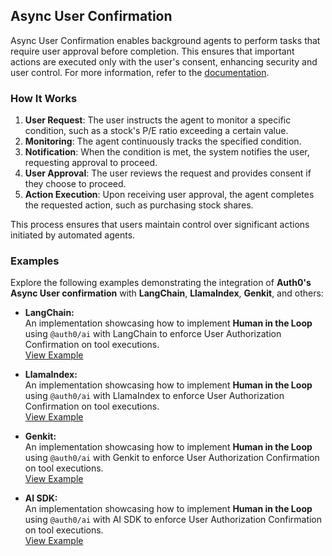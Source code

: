 ## Async User Confirmation

Async User Confirmation enables background agents to perform tasks that require user approval before completion. This ensures that important actions are executed only with the user's consent, enhancing security and user control. For more information, refer to the [documentation](https://demo.auth0.ai/docs/async-user-confirmation).

### How It Works

1. **User Request**: The user instructs the agent to monitor a specific condition, such as a stock's P/E ratio exceeding a certain value.
2. **Monitoring**: The agent continuously tracks the specified condition.
3. **Notification**: When the condition is met, the system notifies the user, requesting approval to proceed.
4. **User Approval**: The user reviews the request and provides consent if they choose to proceed.
5. **Action Execution**: Upon receiving user approval, the agent completes the requested action, such as purchasing stock shares.

This process ensures that users maintain control over significant actions initiated by automated agents.

### Examples

Explore the following examples demonstrating the integration of **Auth0's Async User confirmation** with **LangChain**, **LlamaIndex**, **Genkit**, and others:

- **LangChain:**  
  An implementation showcasing how to implement **Human in the Loop** using `@auth0/ai` with LangChain to enforce User Authorization Confirmation on tool executions.  
  [View Example](/examples/async-user-confirmation/langchain/)

- **LlamaIndex:**  
  An implementation showcasing how to implement **Human in the Loop** using `@auth0/ai` with LlamaIndex to enforce User Authorization Confirmation on tool executions.  
  [View Example](/examples/async-user-confirmation/llamaindex/)

- **Genkit:**  
  An implementation showcasing how to implement **Human in the Loop** using `@auth0/ai` with Genkit to enforce User Authorization Confirmation on tool executions.  
  [View Example](/examples/async-user-confirmation/genkit/)

- **AI SDK:**  
  An implementation showcasing how to implement **Human in the Loop** using `@auth0/ai` with AI SDK to enforce User Authorization Confirmation on tool executions.  
  [View Example](/examples/async-user-confirmation/ai-sdk/)

